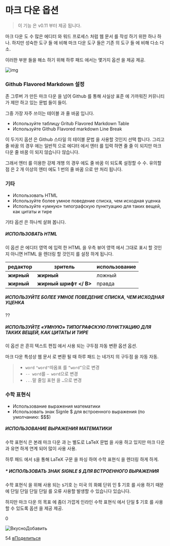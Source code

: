 # 마크 다운 옵션

> 이 기능 은 v0.11 부터 제공 됩니다.

마크 다운 도 수 많은 에디터 와 워드 프로세스 처럼 웹 문서 를 작성 하기 위한 하나 하나. 하지만 성숙한 도구 들 에 비해 마크 다운 도구 들은 기존 의 도구 들 에 비해 다소 다소.

이러한 부분 들을 해소 하기 위해 하루 패드 에서는 몇가지 옵션 을 제공 제공.

![img](http://pad.haroopress.com/docs/ko/preferences-markdown-options/images/001.png)

### Github Flavored Markdown 설정

존 그루버 가 만든 마크 다운 을 넘어 Github 를 통해 사실상 표준 에 가까워진 커뮤니티 가 제안 하고 있는 문법 들이 들이.

그중 가장 자주 쓰이는 테이블 과 줄 바꿈 입니다.

- Используйте таблицу Gritub Flavored Markdown Table
- Используйте Github Flavored markdown Line Break

이 두가지 옵션 은 Github 스타일 의 테이블 문법 을 사용할 것인지 선택 합니다. 그리고 줄 바꿈 의 경우 에는 일반적 으로 에디터 에서 엔터 를 입력 하면 줄 줄 이 되지만 마크 다운 줄 바꿈 이 되지 않습니다 않습니다.

그래서 엔터 를 이용한 강제 개행 의 경우 에도 줄 바꿈 이 되도록 설정할 수 수. 
유의할 점 은 2 개 이상의 엔터 에도 1 번의 줄 바꿈 으로 만 처리 됩니다.

### 기타

- Использовать HTML
- Используйте более умное поведение списка, чем исходная уценка
- Используйте «умную» типографскую пунктуацию для таких вещей, как цитаты и тире

기타 옵션 은 하나씩 살펴 봅니다.

##### ИСПОЛЬЗОВАТЬ HTML

이 옵션 은 에디터 영역 에 입력 한 HTML 을 우측 뷰어 영역 에서 그대로 표시 할 것인지 아니면 HTML 을 렌더링 할 것인지 를 설정 하게 됩니다.

| редактор   | зритель                | использование |
| ---------- | ---------------------- | ------------- |
| **жирный** | **жирный**             | ложный        |
| **жирный** | <B> жирный шрифт </ B> | правда        |

##### ИСПОЛЬЗУЙТЕ БОЛЕЕ УМНОЕ ПОВЕДЕНИЕ СПИСКА, ЧЕМ ИСХОДНАЯ УЦЕНКА

??

##### ИСПОЛЬЗУЙТЕ «УМНУЮ» ТИПОГРАФСКУЮ ПУНКТУАЦИЮ ДЛЯ ТАКИХ ВЕЩЕЙ, КАК ЦИТАТЫ И ТИРЕ

이 옵션 은 흔히 텍스트 편집 에서 사용 되는 구두점 자동 변환 옵션 옵션.

마크 다운 특성상 웹 문서 로 변환 될 때 하루 패드 는 네가지 의 구두점 을 자동 자동.

> - ``word`` `"word"`따옴표 를 `“word”`으로 변경
> - `-- word`를 `— word`으로 변경
> - `...`말 줄임 표현 을 `…`으로 변경

### 수학 표현식

- Использование выражения математики
- Использовать знак Signle $ для встроенного выражения (по умолчанию: $$$)

##### ИСПОЛЬЗОВАНИЕ ВЫРАЖЕНИЯ МАТЕМАТИКИ

수학 표현식 은 본래 마크 다운 과 는 별도로 LaTeX 문법 을 사용 하고 있지만 마크 다운 과 유연 하게 연계 되어 많이 사용 사용.

하루 패드 에서 `$`을 통해 LaTeX 구문 을 파싱 하여 수학 표현식 을 렌더링 하게 하게.

##### * ИСПОЛЬЗОВАТЬ ЗНАК SIGNLE $ ДЛЯ ВСТРОЕННОГО ВЫРАЖЕНИЯ

수학 표현식 을 위해 사용 되는 `$`기호 는 미국 의 화폐 단위 인 $ 기호 를 사용 하기 때문에 단일 단일 단일 단일 를 오류 사용할 발생할 수 있습니다 있습니다.

하지만 마크 다운 의 목표 에 좀더 가깝게 인라인 수학 표현식 에서 단일 $ 기호 를 사용할 수 있도록 옵션 을 제공 제공.

0

![Вкусно](http://www.delicious.com/static/img/delicious.small.gif)Добавить

54
[вПоделиться](javascript:void(0);)